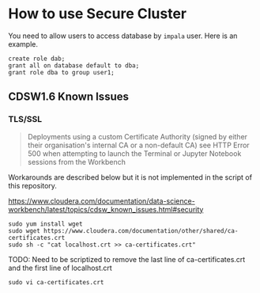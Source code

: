 # How to use Secure Cluster

You need to allow users to access database by `impala` user. Here is an example.
```
create role dab;
grant all on database default to dba;
grant role dba to group user1;
```

## CDSW1.6 Known Issues

### TLS/SSL

>Deployments using a custom Certificate Authority (signed by either their organisation's internal CA or a non-default CA) see HTTP Error 500 when attempting to launch the Terminal or Jupyter Notebook sessions from the Workbench

Workarounds are described below but it is not implemented in the script of this repository.

https://www.cloudera.com/documentation/data-science-workbench/latest/topics/cdsw_known_issues.html#security

```
sudo yum install wget
sudo wget https://www.cloudera.com/documentation/other/shared/ca-certificates.crt
sudo sh -c "cat localhost.crt >> ca-certificates.crt" 
```
TODO: Need to be scriptized to remove the last line of ca-certificates.crt and the first line of localhost.crt
```
sudo vi ca-certificates.crt 
```
